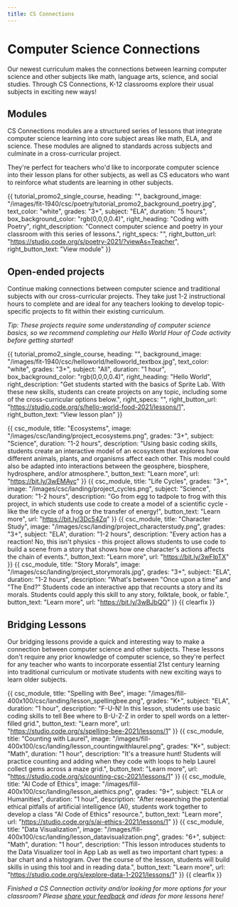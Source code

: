 ```yaml
---
title: CS Connections
---
```


# Computer Science Connections

Our newest curriculum makes the connections between learning computer science and other subjects like math, language arts, science, and social studies. Through CS Connections, K-12 classrooms explore their usual subjects in exciting new ways! 

## Modules

CS Connections modules are a structured series of lessons that integrate computer science learning into core subject areas like math, ELA, and science. These modules are aligned to standards across subjects and culminate in a cross-curricular project.

They're perfect for teachers who'd like to incorporate computer science into their lesson plans for other subjects, as well as CS educators who want to reinforce what students are learning in other subjects.

{{ tutorial_promo2_single_course, heading: "", background_image: "/images/fit-1940/csc/poetry/tutorial_promo2_background_poetry.jpg", text_color: "white", grades: "3+", subject: "ELA", duration: "5 hours", box_background_color: "rgb(0,0,0,0.4)", right_heading: "Coding with Poetry", right_description: "Connect computer science and poetry in your classroom with this series of lessons.", right_specs: "", right_button_url: "https://studio.code.org/s/poetry-2021/?viewAs=Teacher", right_button_text: "View module" }}

## Open-ended projects

Continue making connections between computer science and traditional subjects with our cross-curricular projects. They take just 1-2 instructional hours to complete and are ideal for any teachers looking to develop topic-specific projects to fit within their existing curriculum.

<em>Tip: These projects require some understanding of computer science basics, so we recommend completing our Hello World Hour of Code activity before getting started!</em>

{{ tutorial_promo2_single_course, heading: "", background_image: "/images/fit-1940/csc/helloworld/helloworld_textbox.jpg", text_color: "white", grades: "3+", subject: "All", duration: "1 hour", box_background_color: "rgb(0,0,0,0.4)", right_heading: "Hello World", right_description: "Get students started with the basics of Sprite Lab. With these new skills, students can create projects on any topic, including some of the cross-curricular options below.", right_specs: "", right_button_url: "https://studio.code.org/s/hello-world-food-2021/lessons/1", right_button_text: "View lesson plan" }}

{{ csc_module, title: "Ecosystems", image: "/images/csc/landing/project_ecosystems.png", grades: "3+", subject: "Science", duration: "1-2 hours", description: "Using basic coding skills, students create an interactive model of an ecosystem that explores how different animals, plants, and organisms affect each other. This model could also be adapted into interactions between the geosphere, biosphere, hydrosphere, and/or atmosphere.", button_text: "Learn more", url: "https://bit.ly/3wEMAyc" }}
{{ csc_module, title: "Life Cycles", grades: "3+", image: "/images/csc/landing/project_cycles.png", subject: "Science", duration: "1-2 hours", description: "Go from egg to tadpole to frog with this project, in which students use code to create a model of a scientific cycle - like the life cycle of a frog or the transfer of energy!", button_text: "Learn more", url: "https://bit.ly/3Dc54Zq" }}
{{ csc_module, title: "Character Study", image: "/images/csc/landing/project_characterstudy.png", grades: "3+", subject: "ELA", duration: "1-2 hours", description: "Every action has a reaction! No, this isn't physics - this project allows students to use code to build a scene from a story that shows how one character's actions affects the chain of events.", button_text: "Learn more", url: "https://bit.ly/3wFlpTX" }}
{{ csc_module, title: "Story Morals", image: "/images/csc/landing/project_storymorals.jpg", grades: "3+", subject: "ELA", duration: "1-2 hours", description: "What's between \"Once upon a time\" and \"The End?\" Students code an interactive app that recounts a story and its morals. Students could apply this skill to any story, folktale, book, or fable.", button_text: "Learn more", url: "https://bit.ly/3wBJbQO" }}
{{ clearfix }}

## Bridging Lessons

Our bridging lessons provide a quick and interesting way to make a connection between computer science and other subjects. These lessons don't require any prior knowledge of computer science, so they're perfect for any teacher who wants to incorporate essential 21st century learning into traditional curriculum or motivate students with new exciting ways to learn older subjects.


{{ csc_module, title: "Spelling with Bee", image: "/images/fill-400x100/csc/landing/lesson_spellingbee.png", grades: "K+", subject: "ELA", duration: "1 hour", description: "F-U-N! In this lesson, students use basic coding skills to tell Bee where to B-U-Z-Z in order to spell words on a letter-filled grid.", button_text: "Learn more", url: "https://studio.code.org/s/spelling-bee-2021/lessons/1" }}
{{ csc_module, title: "Counting with Laurel", image: "/images/fill-400x100/csc/landing/lesson_countingwithlaurel.png", grades: "K+", subject: "Math", duration: "1 hour", description: "It's a treasure hunt! Students will practice counting and adding when they code with loops to help Laurel collect gems across a maze grid.", button_text: "Learn more", url: "https://studio.code.org/s/counting-csc-2021/lessons/1" }}
{{ csc_module, title: "AI Code of Ethics", image: "/images/fill-400x100/csc/landing/lesson_aiethics.png", grades: "9+", subject: "ELA or Humanities", duration: "1 hour", description: "After researching the potential ethical pitfalls of artificial intelligence (AI), students work together to develop a class \"AI Code of Ethics\" resource.", button_text: "Learn more", url: "https://studio.code.org/s/ai-ethics-2021/lessons/1" }}
{{ csc_module, title: "Data Visualization", image: "/images/fill-400x100/csc/landing/lesson_datavisualization.png", grades: "6+", subject: "Math", duration: "1 hour", description: "This lesson introduces students to the Data Visualizer tool in App Lab as well as two important chart types: a bar chart and a histogram. Over the course of the lesson, students will build skills in using this tool and in reading data.", button_text: "Learn more", url: "https://studio.code.org/s/explore-data-1-2021/lessons/1" }}
{{ clearfix }}

<em>Finished a CS Connection activity and/or looking for more options for your classroom? Please <a href="https://forms.gle/pXNL6DYMpnfYY8Hf6" target="_blank">share your feedback</a> and ideas for more lessons here!</em>
